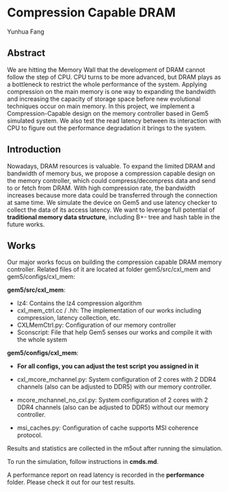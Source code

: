 # Compression Capable DRAM

Yunhua Fang

## Abstract

We are hitting the Memory Wall that the development of DRAM cannot follow the step of CPU. CPU turns to be more advanced, but DRAM plays as a bottleneck to restrict the whole performance of the system. Applying compression on the main memory is one way to expanding the bandwidth and increasing the capacity of storage space before new evolutional  techniques occur on main memory. In this project, we implement a Compression-Capable design on the memory controller based in Gem5 simulated system. We also test the read latency between its interaction with CPU to figure out the performance degradation it brings to the system. 

## Introduction

Nowadays, DRAM resources is valuable. To expand the limited DRAM and bandwidth of memory bus, we propose a compression capable design on the memory controller, which could compress/decompress data and send to or fetch from DRAM. With high compression rate, the bandwidth increases because more data could be transferred through the connection at same time. We simulate the device on Gem5 and use latency checker to collect the data of its access latency. We want to leverage full potential of **traditional memory data structure**, including B+- tree and hash table in the future works.

## Works

Our major works focus on building the compression capable DRAM memory controller. Related files of it are located at folder gem5/src/cxl_mem and gem5/configs/cxl_mem:

**gem5/src/cxl_mem**: 

- lz4: Contains the lz4 compression algorithm
- cxl_mem_ctrl.cc / .hh: The implementation of our works including compression, latency collection, etc.
- CXLMemCtrl.py: Configuration of our memory controller
- Sconscript: File that help Gem5 senses our works and compile it with the whole system

**gem5/configs/cxl_mem**: 

- **For all configs, you can adjust the test script you assigned in it**

- cxl_mcore_mchannel.py: System configuration of 2 cores with 2 DDR4 channels (also can be adjusted to DDR5) with our memory controller.
- mcore_mchannel_no_cxl.py: System configuration of 2 cores with 2 DDR4 channels (also can be adjusted to DDR5) without our memory controller.
- msi_caches.py: Configuration of cache supports MSI coherence protocol.

Results and statistics are collected in the m5out after running the simulation.

To run the simulation, follow instructions in **cmds.md**.

A performance report on read latency is recorded in the **performance** folder. Please check it out for our test results.
